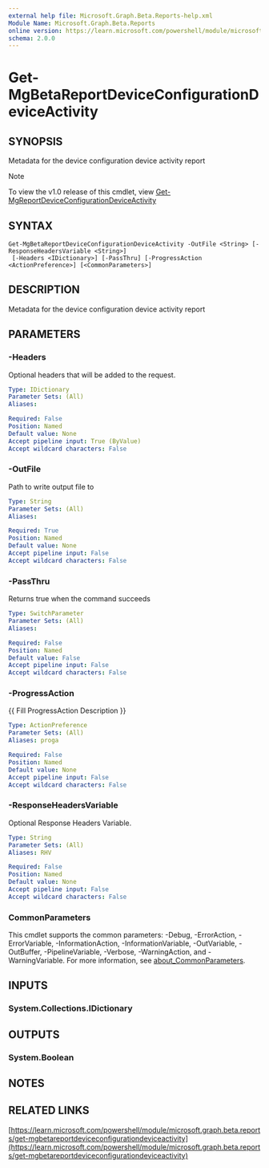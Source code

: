 ```yaml
---
external help file: Microsoft.Graph.Beta.Reports-help.xml
Module Name: Microsoft.Graph.Beta.Reports
online version: https://learn.microsoft.com/powershell/module/microsoft.graph.beta.reports/get-mgbetareportdeviceconfigurationdeviceactivity
schema: 2.0.0
---
```


# Get-MgBetaReportDeviceConfigurationDeviceActivity

## SYNOPSIS
Metadata for the device configuration device activity report

> [!NOTE]
> To view the v1.0 release of this cmdlet, view [Get-MgReportDeviceConfigurationDeviceActivity](/powershell/module/Microsoft.Graph.Reports/Get-MgReportDeviceConfigurationDeviceActivity?view=graph-powershell-1.0)

## SYNTAX

```
Get-MgBetaReportDeviceConfigurationDeviceActivity -OutFile <String> [-ResponseHeadersVariable <String>]
 [-Headers <IDictionary>] [-PassThru] [-ProgressAction <ActionPreference>] [<CommonParameters>]
```

## DESCRIPTION
Metadata for the device configuration device activity report

## PARAMETERS

### -Headers
Optional headers that will be added to the request.

```yaml
Type: IDictionary
Parameter Sets: (All)
Aliases:

Required: False
Position: Named
Default value: None
Accept pipeline input: True (ByValue)
Accept wildcard characters: False
```

### -OutFile
Path to write output file to

```yaml
Type: String
Parameter Sets: (All)
Aliases:

Required: True
Position: Named
Default value: None
Accept pipeline input: False
Accept wildcard characters: False
```

### -PassThru
Returns true when the command succeeds

```yaml
Type: SwitchParameter
Parameter Sets: (All)
Aliases:

Required: False
Position: Named
Default value: False
Accept pipeline input: False
Accept wildcard characters: False
```

### -ProgressAction
{{ Fill ProgressAction Description }}

```yaml
Type: ActionPreference
Parameter Sets: (All)
Aliases: proga

Required: False
Position: Named
Default value: None
Accept pipeline input: False
Accept wildcard characters: False
```

### -ResponseHeadersVariable
Optional Response Headers Variable.

```yaml
Type: String
Parameter Sets: (All)
Aliases: RHV

Required: False
Position: Named
Default value: None
Accept pipeline input: False
Accept wildcard characters: False
```

### CommonParameters
This cmdlet supports the common parameters: -Debug, -ErrorAction, -ErrorVariable, -InformationAction, -InformationVariable, -OutVariable, -OutBuffer, -PipelineVariable, -Verbose, -WarningAction, and -WarningVariable. For more information, see [about_CommonParameters](http://go.microsoft.com/fwlink/?LinkID=113216).

## INPUTS

### System.Collections.IDictionary
## OUTPUTS

### System.Boolean
## NOTES

## RELATED LINKS

[https://learn.microsoft.com/powershell/module/microsoft.graph.beta.reports/get-mgbetareportdeviceconfigurationdeviceactivity](https://learn.microsoft.com/powershell/module/microsoft.graph.beta.reports/get-mgbetareportdeviceconfigurationdeviceactivity)


























